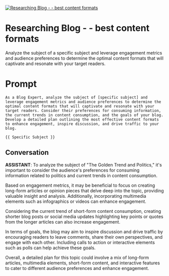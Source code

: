 
[![Researching Blog -  - best content formats](https://flow-prompt-covers.s3.us-west-1.amazonaws.com/icon/futuristic/futu_2.png)]()
# Researching Blog -  - best content formats 
Analyze the subject of a specific subject and leverage engagement metrics and audience preferences to determine the optimal content formats that will captivate and resonate with your target readers. 

# Prompt

```
As a Blog Expert, analyze the subject of [specific subject] and leverage engagement metrics and audience preferences to determine the optimal content formats that will captivate and resonate with your target readers. Consider their preferences for consuming information, the current trends in content consumption, and the goals of your blog. Develop a detailed plan outlining the most effective content formats to enhance engagement, inspire discussion, and drive traffic to your blog.

{{ Specific Subject }}
```

## Conversation

**ASSISTANT**: To analyze the subject of "The Golden Trend and Politics," it's important to consider the audience's preferences for consuming information related to politics and current trends in content consumption. 



Based on engagement metrics, it may be beneficial to focus on creating long-form articles or opinion pieces that delve deep into the topic, providing valuable insight and analysis. Additionally, incorporating multimedia elements such as infographics or videos can enhance engagement.



Considering the current trend of short-form content consumption, creating shorter blog posts or social media updates highlighting key points or quotes from the longer articles can also increase engagement.



In terms of goals, the blog may aim to inspire discussion and drive traffic by encouraging readers to leave comments, share their own perspectives, and engage with each other. Including calls to action or interactive elements such as polls can help achieve these goals.



Overall, a detailed plan for this topic could involve a mix of long-form articles, multimedia elements, short-form content, and interactive features to cater to different audience preferences and enhance engagement.


